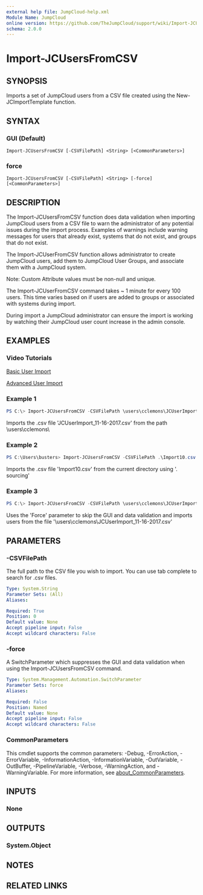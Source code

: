 ```yaml
---
external help file: JumpCloud-help.xml
Module Name: JumpCloud
online version: https://github.com/TheJumpCloud/support/wiki/Import-JCUsersFromCSV
schema: 2.0.0
---
```


# Import-JCUsersFromCSV

## SYNOPSIS
Imports a set of JumpCloud users from a CSV file created using the New-JCImportTemplate function.

## SYNTAX

### GUI (Default)
```
Import-JCUsersFromCSV [-CSVFilePath] <String> [<CommonParameters>]
```

### force
```
Import-JCUsersFromCSV [-CSVFilePath] <String> [-force] [<CommonParameters>]
```

## DESCRIPTION
The Import-JCUsersFromCSV function does data validation when importing JumpCloud users from a CSV file to warn the administrator of any potential issues during the import process. Examples of warnings include warning messages for users that already exist, systems that do not exist, and groups that do not exist.

The Import-JCUserFromCSV function allows administrator to create JumpCloud users, add them to JumpCloud User Groups, and associate them with a JumpCloud system.

Note: Custom Attribute values must be non-null and unique.

The Import-JCUserFromCSV command takes ~ 1 minute for every 100 users. This time varies based on if users are added to groups or associated with systems during import.

During import a JumpCloud administrator can ensure the import is working by watching their JumpCloud user count increase in the admin console.

## EXAMPLES

### Video Tutorials

[Basic User Import](https://youtu.be/WSE5_uGYcIc)

[Advanced User Import](https://youtu.be/L2hP-XtUJH8)

### Example 1
```powershell
PS C:\> Import-JCUsersFromCSV -CSVFilePath \users\cclemons\JCUserImport_11-16-2017.csv
```

Imports the .csv file 'JCUserImport_11-16-2017.csv' from the path \users\cclemons\

### Example 2
```powershell
PS C:\Users\busters> Import-JCUsersFromCSV -CSVFilePath .\Import10.csv
```

Imports the .csv file 'Import10.csv' from the current directory using '. sourcing'

### Example 3
```powershell
PS C:\> Import-JCUsersFromCSV -CSVFilePath \users\cclemons\JCUserImport_11-16-2017.csv -Force
```

Uses the 'Force' parameter to skip the GUI and data validation and imports users from the file '\users\cclemons\JCUserImport_11-16-2017.csv'

## PARAMETERS

### -CSVFilePath
The full path to the CSV file you wish to import.
You can use tab complete to search for .csv files.

```yaml
Type: System.String
Parameter Sets: (All)
Aliases:

Required: True
Position: 0
Default value: None
Accept pipeline input: False
Accept wildcard characters: False
```

### -force
A SwitchParameter which suppresses the GUI and data validation when using the Import-JCUsersFromCSV command.

```yaml
Type: System.Management.Automation.SwitchParameter
Parameter Sets: force
Aliases:

Required: False
Position: Named
Default value: None
Accept pipeline input: False
Accept wildcard characters: False
```

### CommonParameters
This cmdlet supports the common parameters: -Debug, -ErrorAction, -ErrorVariable, -InformationAction, -InformationVariable, -OutVariable, -OutBuffer, -PipelineVariable, -Verbose, -WarningAction, and -WarningVariable. For more information, see [about_CommonParameters](http://go.microsoft.com/fwlink/?LinkID=113216).

## INPUTS

### None

## OUTPUTS

### System.Object
## NOTES

## RELATED LINKS

